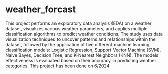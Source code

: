 # weather_forcast
This project performs an exploratory data analysis (EDA) on a weather dataset, visualizes various weather parameters, and applies multiple classification algorithms to predict weather conditions. The study uses data visualization techniques to uncover patterns and relationships within the dataset, followed by the application of five different machine learning classification models: Logistic Regression, Support Vector Machine (SVM), Naive Bayes, Decision Tree, and K-Nearest Neighbors (KNN). The models' effectiveness is evaluated based on their accuracy in predicting weather categories.
This project has been done on 6/2024
